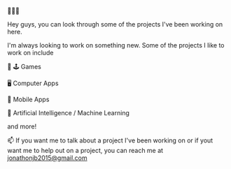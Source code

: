 <!--
- 👋 Hi, I’m @jonathonjb
- 👀 I’m interested in ...
- 🌱 I’m currently learning ...
- 💞️ I’m looking to collaborate on ...
- 📫 How to reach me ...
--->

<!---
jonathonjb/jonathonjb is a ✨ special ✨ repository because its `README.md` (this file) appears on your GitHub profile.
You can click the Preview link to take a look at your changes.
--->

👋👋👋

Hey guys, you can look through some of the projects I've been working on here.

I'm always looking to work on something new. Some of the projects I like to work on include

👾
🕹  Games

🖥 Computer Apps

📱 Mobile Apps

🤖 Artificial Intelligence / Machine Learning 

and more! 

📫 If you want me to talk about a project I've been working on or if yout want me to help out on a project, you can reach me at jonathonjb2015@gmail.com
